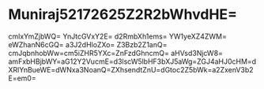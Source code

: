 # Muniraj52172625Z2R2bWhvdHE=
cmlxYmZjbWQ=
YnJtcGVxY2E=
d2RmbXh1ems=
YW1yeXZ4ZWM=
eWZhanN6cGQ=
a3J2dHloZXo=
Z3Bzb2Z1anQ=
cmJqbnhobWw=cm5iZHR5YXc=ZnFzdGhncmQ=
aHVsd3NjcW8=
amFxbHBjbWY=aG12Y2VucmE=d3lscW5lbHF3bXJ5aWg=ZGJ4aHJ0cHM=dXRlYnBueWE=dWNxa3NoanQ=ZXhsendtZnU=dGtoc2Z5bWk=a2ZxenV3b2E=em0=
